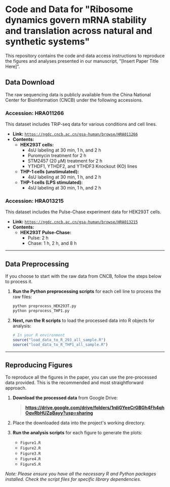 # Code and Data for "Ribosome dynamics govern mRNA stability and translation across natural and synthetic systems"

This repository contains the code and data access instructions to reproduce the figures and analyses presented in our manuscript, "[Insert Paper Title Here]".

## Data Download

The raw sequencing data is publicly available from the China National Center for Bioinformation (CNCB) under the following accessions.

### Accession: HRA011266

This dataset includes TRiP-seq data for various conditions and cell lines.

* **Link:** [`https://ngdc.cncb.ac.cn/gsa-human/browse/HRA011266`](https://ngdc.cncb.ac.cn/gsa-human/browse/HRA011266)
* **Contents:**
    * **HEK293T cells:**
        * 4sU labeling at 30 min, 1 h, and 2 h
        * Puromycin treatment for 2 h
        * STM2457 (20 µM) treatment for 2 h
        * YTHDF1, YTHDF2, and YTHDF3 Knockout (KO) lines
    * **THP-1 cells (unstimulated):**
        * 4sU labeling at 30 min, 1 h, and 2 h
    * **THP-1 cells (LPS stimulated):**
        * 4sU labeling at 30 min, 1 h, and 2 h

### Accession: HRA013215

This dataset includes the Pulse-Chase experiment data for HEK293T cells.

* **Link:** [`https://ngdc.cncb.ac.cn/gsa-human/browse/HRA013215`](https://ngdc.cncb.ac.cn/gsa-human/browse/HRA013215)
* **Contents:**
    * **HEK293T Pulse-Chase:**
        * Pulse: 2 h
        * Chase: 1 h, 2 h, and 8 h

---

## Data Preprocessing

If you choose to start with the raw data from CNCB, follow the steps below to process it.

1.  **Run the Python preprocessing scripts** for each cell line to process the raw files:
    ```bash
    python preprocess_HEK293T.py
    python preprocess_THP1.py
    ```
2.  **Next, run the R scripts** to load the processed data into R objects for analysis:
    ```R
    # In your R environment
    source("load_data_to_R_293_all_sample.R")
    source("load_data_to_R_THP1_all_sample.R")
    ```

---

## Reproducing Figures

To reproduce all the figures in the paper, you can use the pre-processed data provided. This is the recommended and most straightforward approach.

1.  **Download the processed data** from Google Drive:
    > **https://drive.google.com/drive/folders/1rdiGYeeCrGBGh4Fh4qhOqvRbHUZpBayy?usp=sharing**

2.  Place the downloaded data into the project's working directory.

3.  **Run the analysis scripts** for each figure to generate the plots:
    * `Figure1.R`
    * `Figure2.R`
    * `Figure3.R`
    * `Figure4.R`
    * `Figure5.R`

*Note: Please ensure you have all the necessary R and Python packages installed. Check the script files for specific library dependencies.*
